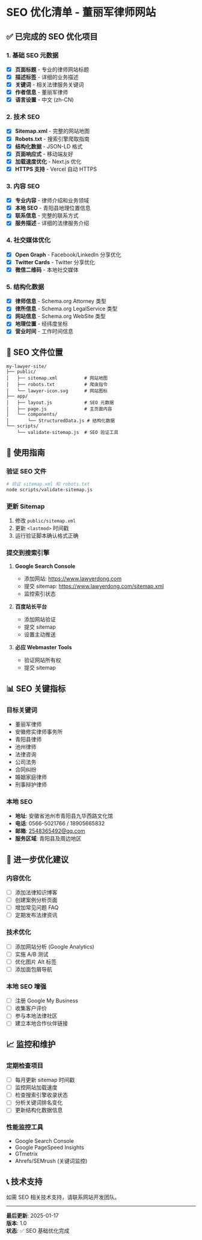 # SEO 优化清单 - 董丽军律师网站

## ✅ 已完成的 SEO 优化项目

### 1. 基础 SEO 元数据
- [x] **页面标题** - 专业的律师网站标题
- [x] **描述标签** - 详细的业务描述
- [x] **关键词** - 相关法律服务关键词
- [x] **作者信息** - 董丽军律师
- [x] **语言设置** - 中文 (zh-CN)

### 2. 技术 SEO
- [x] **Sitemap.xml** - 完整的网站地图
- [x] **Robots.txt** - 搜索引擎爬取指南
- [x] **结构化数据** - JSON-LD 格式
- [x] **页面响应式** - 移动端友好
- [x] **加载速度优化** - Next.js 优化
- [x] **HTTPS 支持** - Vercel 自动 HTTPS

### 3. 内容 SEO
- [x] **专业内容** - 律师介绍和业务领域
- [x] **本地 SEO** - 青阳县地理位置信息
- [x] **联系信息** - 完整的联系方式
- [x] **服务描述** - 详细的法律服务介绍

### 4. 社交媒体优化
- [x] **Open Graph** - Facebook/LinkedIn 分享优化
- [x] **Twitter Cards** - Twitter 分享优化
- [x] **微信二维码** - 本地社交媒体

### 5. 结构化数据
- [x] **律师信息** - Schema.org Attorney 类型
- [x] **律所信息** - Schema.org LegalService 类型
- [x] **网站信息** - Schema.org WebSite 类型
- [x] **地理位置** - 经纬度坐标
- [x] **营业时间** - 工作时间信息

## 📁 SEO 文件位置

```
my-lawyer-site/
├── public/
│   ├── sitemap.xml          # 网站地图
│   ├── robots.txt           # 爬虫指令
│   └── lawyer-icon.svg      # 网站图标
├── app/
│   ├── layout.js            # SEO 元数据
│   ├── page.js              # 主页面内容
│   └── components/
│       └── StructuredData.js # 结构化数据
└── scripts/
    └── validate-sitemap.js  # SEO 验证工具
```

## 🔧 使用指南

### 验证 SEO 文件
```bash
# 验证 sitemap.xml 和 robots.txt
node scripts/validate-sitemap.js
```

### 更新 Sitemap
1. 修改 `public/sitemap.xml`
2. 更新 `<lastmod>` 时间戳
3. 运行验证脚本确认格式正确

### 提交到搜索引擎
1. **Google Search Console**
   - 添加网站: https://www.lawyerdong.com
   - 提交 sitemap: https://www.lawyerdong.com/sitemap.xml
   - 监控索引状态

2. **百度站长平台**
   - 添加网站验证
   - 提交 sitemap
   - 设置主动推送

3. **必应 Webmaster Tools**
   - 验证网站所有权
   - 提交 sitemap

## 📊 SEO 关键指标

### 目标关键词
- 董丽军律师
- 安徽修实律师事务所
- 青阳县律师
- 池州律师
- 法律咨询
- 公司法务
- 合同纠纷
- 婚姻家庭律师
- 刑事辩护律师

### 本地 SEO
- **地址**: 安徽省池州市青阳县九华西路文化馆
- **电话**: 0566-5021766 / 18905665832
- **邮箱**: 2548365492@qq.com
- **服务区域**: 青阳县及周边地区

## 🚀 进一步优化建议

### 内容优化
- [ ] 添加法律知识博客
- [ ] 创建案例分析页面
- [ ] 增加常见问题 FAQ
- [ ] 定期发布法律资讯

### 技术优化
- [ ] 添加网站分析 (Google Analytics)
- [ ] 实施 A/B 测试
- [ ] 优化图片 Alt 标签
- [ ] 添加面包屑导航

### 本地 SEO 增强
- [ ] 注册 Google My Business
- [ ] 收集客户评价
- [ ] 参与本地法律社区
- [ ] 建立本地合作伙伴链接

## 📈 监控和维护

### 定期检查项目
- [ ] 每月更新 sitemap 时间戳
- [ ] 监控网站加载速度
- [ ] 检查搜索引擎收录状态
- [ ] 分析关键词排名变化
- [ ] 更新结构化数据信息

### 性能监控工具
- Google Search Console
- Google PageSpeed Insights
- GTmetrix
- Ahrefs/SEMrush (关键词监控)

## 📞 技术支持

如需 SEO 相关技术支持，请联系网站开发团队。

---

**最后更新**: 2025-01-17  
**版本**: 1.0  
**状态**: ✅ SEO 基础优化完成 
